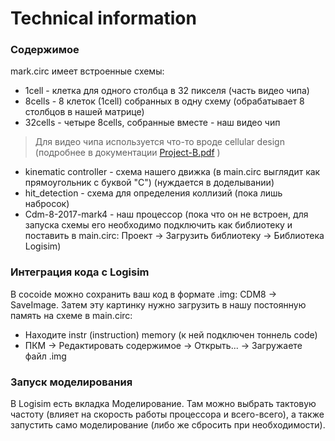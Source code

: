 # Technical information

### Содержимое
mark.circ имеет встроенные схемы:
+ 1cell  - клетка для одного столбца в 32 пикселя (часть видео чипа)
+ 8cells - 8 клеток (1cell) собранных в одну схему (обрабатывает 8 столбцов в нашей матрице)
+ 32cells - четыре 8cells, собранные вместе - наш видео чип
> Для видео чипа используется что-то вроде cellular design 
> (подробнее в документации [Project-B.pdf](https://github.com/lnkpv/TV-Tennis-DP/blob/main/Project-B.pdf) )
+ kinematic controller - схема нашего движка (в main.circ выглядит как прямоугольник с буквой "C") (нуждается в доделывании)
+ hit_detection - схема для определения коллизий (пока лишь набросок)
+ Cdm-8-2017-mark4 - наш процессор (пока что он не встроен, для запуска схемы его необходимо подключить как библиотеку и поставить в main.circ: Проект -> Загрузить библиотеку -> Библиотека Logisim)

### Интеграция кода с Logisim
В cocoide можно сохранить ваш код в формате .img: CDM8 -> SaveImage.
Затем эту картинку нужно загрузить в нашу постоянную память на схеме в main.circ:
+ Находите instr (instruction) memory (к ней подключен тоннель code)
+ ПКМ -> Редактировать содержимое -> Открыть... -> Загружаете файл .img

### Запуск моделирования
В Logisim есть вкладка Моделирование.
Там можно выбрать тактовую частоту (влияет на скорость работы процессора и всего-всего), а также запустить само моделирование (либо же сбросить при необходимости).